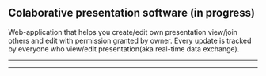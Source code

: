 ## Colaborative presentation software (in progress)

Web-application that helps you create/edit own presentation view/join others and edit with permission granted by owner. Every update is tracked by everyone who view/edit presentation(aka real-time data exchange).

---


---
